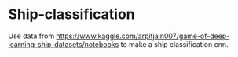 # Ship-classification

Use data from https://www.kaggle.com/arpitjain007/game-of-deep-learning-ship-datasets/notebooks to make a ship classification cnn.

